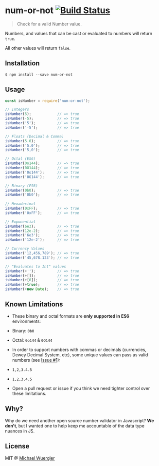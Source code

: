 # num-or-not [![Build Status](https://travis-ci.org/radiovisual/num-or-not.svg)](https://travis-ci.org/radiovisual/num-or-not)

> Check for a valid Number value.

Numbers, and values that can be cast or evaluated to numbers will return `true`.

All other values will return `false`.

## Installation

```
$ npm install --save num-or-not
```

## Usage

```js
const isNumber = require('num-or-not');

// Integers
isNumber(5);            // => true
isNumber(-5);           // => true
isNumber('5');          // => true
isNumber('-5');         // => true

// Floats (Decimal & Comma)
isNumber(5.0);          // => true
isNumber('5.0');        // => true
isNumber('5,0');        // => true

// Octal (ES6)
isNumber(0o144);        // => true
isNumber(0O144);        // => true
isNumber('0o144');      // => true
isNumber('0O144');      // => true

// Binary (ES6)
isNumber(0b0);          // => true
isNumber('0b0');        // => true
   
// Hexadecimal
isNumber(0xFF);         // => true    
isNumber('0xFF');       // => true

// Exponential
isNumber(6e3);          // => true
isNumber(12e-2);        // => true
isNumber('6e3');        // => true
isNumber('12e-2');      // => true

// Currency Values
isNumber('12,456,789'); // => true
isNumber('45,678.123'); // => true

// "Evaluates to Int" values
isNumber(+'');          // => true
isNumber(+[]);          // => true
isNumber(+[0]);         // => true
isNumber(+true);        // => true
isNumber(+new Date);    // => true
```

## Known Limitations

-  These binary and octal formats are **only supported in ES6** environments:
 - Binary: `0b0`
 - Octal: `0o144` & `0O144`
 
- In order to support numbers with commas or decimals (currencies, Dewey Decimal System, etc), some unique values can pass as valid numbers (see [Issue #1](https://github.com/radiovisual/num-or-not/issues/1)):
 - `1,2,3.4.5`
 - `1,2,3,4.5`
 
- Open a pull request or issue if you think we need tighter control over these limitations.
 
 
## Why?

Why do we need another open source number validator in Javascript? **We don't**, but I wanted one to help keep me accountable of the data type nuances in JS.
 
## License

MIT @ [Michael Wuergler](http://numetriclabs.com/)